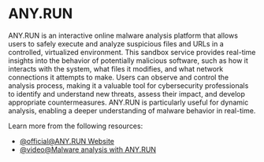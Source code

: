 # ANY.RUN

ANY.RUN is an interactive online malware analysis platform that allows users to safely execute and analyze suspicious files and URLs in a controlled, virtualized environment. This sandbox service provides real-time insights into the behavior of potentially malicious software, such as how it interacts with the system, what files it modifies, and what network connections it attempts to make. Users can observe and control the analysis process, making it a valuable tool for cybersecurity professionals to identify and understand new threats, assess their impact, and develop appropriate countermeasures. ANY.RUN is particularly useful for dynamic analysis, enabling a deeper understanding of malware behavior in real-time.

Learn more from the following resources:

- [@official@ANY.RUN Website](https://any.run/)
- [@video@Malware analysis with ANY.RUN](https://www.youtube.com/watch?v=QH_u7DHKzzI)